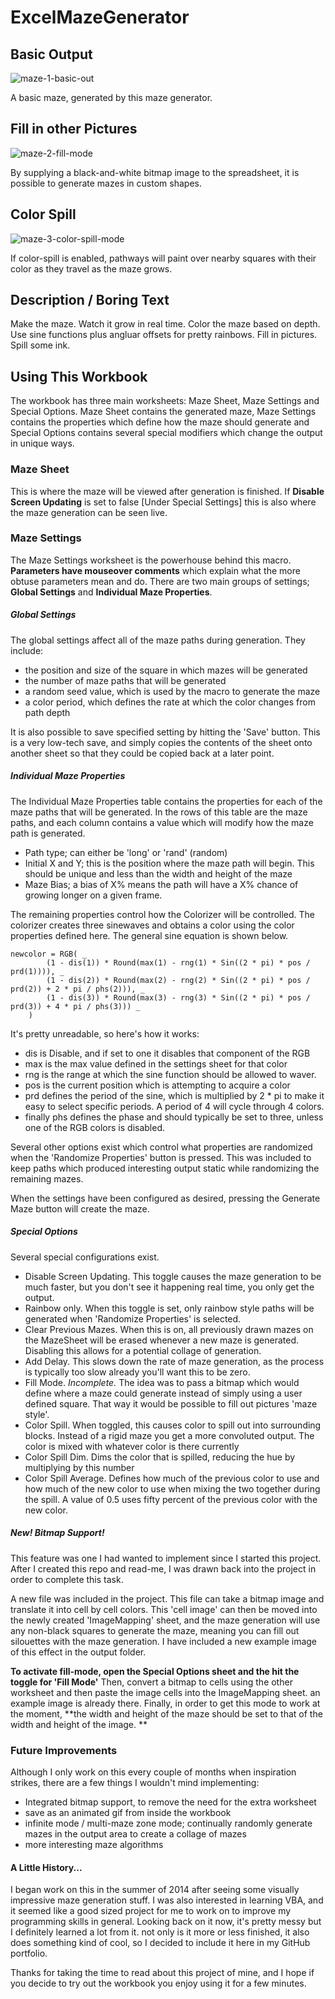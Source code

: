 # ExcelMazeGenerator

## Basic Output

![maze-1-basic-out](https://github.com/WilliamTheMarsman/ExcelMazeGenerator/blob/master/Example%20Output/standardoutput.png)

A basic maze, generated by this maze generator.

## Fill in other Pictures

![maze-2-fill-mode](https://github.com/WilliamTheMarsman/ExcelMazeGenerator/blob/master/Example%20Output/imagemapping.png?raw=true)

By supplying a black-and-white bitmap image to the spreadsheet, it is possible to generate mazes in custom shapes.

## Color Spill

![maze-3-color-spill-mode](https://github.com/WilliamTheMarsman/ExcelMazeGenerator/blob/master/Example%20Output/colorspilloutput.png)

If color-spill is enabled, pathways will paint over nearby squares with their color as they travel as the maze grows.

## Description / Boring Text

Make the maze. Watch it grow in real time. Color the maze based on depth. Use sine functions plus angluar offsets for pretty rainbows. Fill in pictures. Spill some ink.

## Using This Workbook

The workbook has three main worksheets: Maze Sheet, Maze Settings and Special Options. Maze Sheet contains the generated maze, Maze Settings contains the properties which define how the maze should generate and Special Options contains several special modifiers which change the output in unique ways.

### Maze Sheet

This is where the maze will be viewed after generation is finished. If **Disable Screen Updating** is set to false [Under Special Settings] this is also where the maze generation can be seen live.

### Maze Settings

The Maze Settings worksheet is the powerhouse behind this macro. **Parameters have mouseover comments** which explain what the more obtuse parameters mean and do. There are two main groups of settings; **Global Settings**  and **Individual Maze Properties**.

##### Global Settings

The global settings affect all of the maze paths during generation. They include:
- the position and size of the square in which mazes will be generated
- the number of maze paths that will be generated
- a random seed value, which is used by the macro to generate the maze
- a color period, which defines the rate at which the color changes from path depth

It is also possible to save specified setting by hitting the 'Save' button. This is a very low-tech save, and simply copies the contents of the sheet onto another sheet so that they could be copied back at a later point.

##### Individual Maze Properties

The Individual Maze Properties table contains the properties for each of the maze paths that will be generated. In the rows of this table are the maze paths, and each column contains a value which will modify how the maze path is generated.

- Path type; can either be 'long' or 'rand' (random)
- Initial X and Y; this is the position where the maze path will begin. This should be unique and less than the width and height of the maze
- Maze Bias; a bias of X% means the path will have a X% chance of growing longer on a given frame.

The remaining properties control how the Colorizer will be controlled. The colorizer creates three sinewaves and obtains a color using the color properties defined here. The general sine equation is shown below.
```
newcolor = RGB( _
        (1 - dis(1)) * Round(max(1) - rng(1) * Sin((2 * pi) * pos / prd(1)))), _
        (1 - dis(2)) * Round(max(2) - rng(2) * Sin((2 * pi) * pos / prd(2)) + 2 * pi / phs(2))), _
        (1 - dis(3)) * Round(max(3) - rng(3) * Sin((2 * pi) * pos / prd(3)) + 4 * pi / phs(3))) _
    )
```

It's pretty unreadable, so here's how it works:
- dis is Disable, and if set to one it disables that component of the RGB
- max is the max value defined in the settings sheet for that color
- rng is the range at which the sine function should be allowed to waver. 
- pos is the current position which is attempting to acquire a color
- prd defines the period of the sine, which is multiplied by 2 * pi to make it easy to select specific periods. A period of 4 will cycle through 4 colors.
- finally phs defines the phase and should typically be set to three, unless one of the RGB colors is disabled.

Several other options exist which control what properties are randomized when the 'Randomize Properties' button is pressed. This was included to keep paths which produced interesting output static while randomizing the remaining mazes.

When the settings have been configured as desired, pressing the Generate Maze button will create the maze.

##### Special Options

Several special configurations exist.
- Disable Screen Updating. This toggle causes the maze generation to be much faster, but you don't see it happening real time, you only get the output.
- Rainbow only. When this toggle is set, only rainbow style paths will be generated when 'Randomize Properties' is selected.
- Clear Previous Mazes. When this is on, all previously drawn mazes on the MazeSheet will be erased whenever a new maze is generated. Disabling this allows for a potential collage of generation.
- Add Delay. This slows down the rate of maze generation, as the process is typically too slow already you'll want this to be zero.
- Fill Mode. *Incomplete.* The idea was to pass a bitmap which would define where a maze could generate instead of simply using a user defined square. That way it would be possible to fill out pictures 'maze style'.
- Color Spill. When toggled, this causes color to spill out into surrounding blocks. Instead of a rigid maze you get a more convoluted output. The color is mixed with whatever color is there currently
- Color Spill Dim. Dims the color that is spilled, reducing the hue by multiplying by this number
- Color Spill Average. Defines how much of the previous color to use and how much of the new color to use when mixing the two together during the spill. A value of 0.5 uses fifty percent of the previous color with the new color. 

##### New! Bitmap Support!

This feature was one I had wanted to implement since I started this project. After I created this repo and read-me, I was drawn back into the project in order to complete this task.

A new file was included in the project. This file can take a bitmap image and translate it into cell by cell colors. This 'cell image' can then be moved into the newly created 'ImageMapping' sheet, and the maze generation will use any non-black squares to generate the maze, meaning you can fill out silouettes with the maze generation. I have included a new example image of this effect in the output folder. 

**To activate fill-mode, open the Special Options sheet and the hit the toggle for 'Fill Mode'** Then, convert a bitmap to cells using the other worksheet and then paste the image cells into the ImageMapping sheet. an example image is already there. Finally, in order to get this mode to work at the moment, **the width and height of the maze should be set to that of the width and height of the image. **

### Future Improvements
Although I only work on this every couple of months when inspiration strikes, there are a few things I wouldn't mind implementing:
- Integrated bitmap support, to remove the need for the extra worksheet
- save as an animated gif from inside the workbook
- infinite mode / multi-maze zone mode; continually randomly generate mazes in the output area to create a collage of mazes
- more interesting maze algorithms

#### A Little History...

I began work on this in the summer of 2014 after seeing some visually impressive maze generation stuff. I was also interested in learning VBA, and it seemed like a good sized project for me to work on to improve my programming skills in general. Looking back on it now, it's pretty messy but I definitely learned a lot from it. not only is it more or less finished, it also does something kind of cool, so I decided to include it here in my GitHub portfolio.

Thanks for taking the time to read about this project of mine, and I hope if you decide to try out the workbook you enjoy using it for a few minutes.
